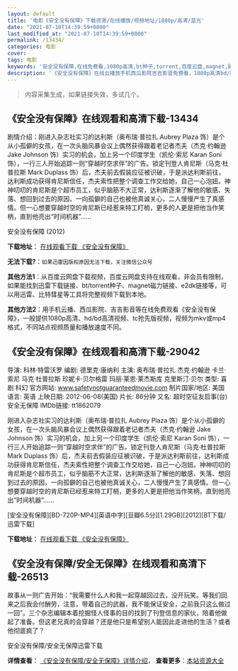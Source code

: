 ```yaml
---
layout: default
title: '电影《安全没有保障》下载资源/在线播放/视频地址/1080p/高清/蓝光'
date: "2021-07-10T14:39:59+0800"
last_modified_at: "2021-07-10T14:39:59+0800"
permalink: /13434/
categories: 电影
cover:
tags: 电影
keywords: '安全没有保障,在线免费看,1080p高清,bt种子,torrent,百度云盘,magnet,磁力链,迅雷下载资源'
description: '《安全没有保障》在线云播放手机西瓜影院吉吉影音免费看，1080p高清bd/hd未删减完整版和tc抢先枪版，mkv/mp4格式，附带bt/torrent种子、magnet/磁力链、百度云盘、网盘资源迅雷下载链接'
---
```


>内容采集生成，如果链接失效，多试几个。


## 《安全没有保障》在线观看和高清下载-13434

剧情介绍：刚进入杂志社实习的达利斯（奥布瑞·普拉扎 Aubrey Plaza 饰）是个从小孤僻的女孩，在一次头脑风暴会议上偶然获得跟着老记者杰夫（杰克·约翰逊 Jake Johnson 饰）实习的机会，加上另一个印度学生（凯伦·索尼 Karan Soni 饰），一行三人开始追踪一则“穿越时空求伴”的广告。锁定刊登人肯尼斯（马克·杜普拉斯 Mark Duplass 饰）后，杰夫前去假装应征被识破，于是派达利斯前往，达利斯成功获得肯尼斯信任，杰夫索性把整个调查工作交给她，自己一心泡妞。神神叨叨的肯尼斯是个超市员工，似乎脑筋不大正常，达利斯逐渐了解他的敏感、失落、想回到过去的原因，一向孤僻的自己也被他真诚关心，二人慢慢产生了真感情。但一心想要穿越时空的肯尼斯已经惹来特工盯梢，更多的人更是把他当作笑柄，直到他亮出“时间机器”……


安全没有保障 (2012)

**下载地址**： [在线观看下载 《安全没有保障》](https://www.btbtdy.me/btdy/dy5790.html) 


**无法下载?**：`如果迅雷因版权原因无法下载，关注微信公众号 `

**其他方法1**：从百度云网盘下载视频，百度云网盘支持在线观看，非会员有限制，如果能找到迅雷下载链接、bt/torrent种子、magnet磁力链接、e2dk链接等，可以用迅雷、比特彗星等工具将完整视频下载到本地。

**其他方法2**：用手机云播、西瓜影院、吉吉影音等在线免费观看《安全没有保障》，一般提供1080p高清、hd/bd高清视频、tc抢先版视频，视频为mkv或mp4格式，不同站点视频质量和播放速度不同。


## 《安全没有保障》在线观看和高清下载-29042

导演: 科林·特雷沃罗 编剧: 德里克·康纳利 主演: 奥布瑞·普拉扎 杰克·约翰逊 卡兰·索尼 马克·杜普拉斯 珍妮卡·贝尔格雷 玛丽·莱恩·莱杰斯库 克里斯汀·贝尔 类型: 喜剧 科幻 官方网站: www.safetynotguaranteedmovie.com 制片国家/地区: 美国 语言: 英语 上映日期: 2012-06-08(美国) 片长: 86分钟 又名: 超时空征友启事(台) 安全无保障 IMDb链接: tt1862079

刚进入杂志社实习的达利斯（奥布瑞·普拉扎 Aubrey Plaza 饰）是个从小孤僻的女孩，在一次头脑风暴会议上偶然获得跟着老记者杰夫（杰克·约翰逊 Jake Johnson 饰）实习的机会，加上另一个印度学生（凯伦·索尼 Karan Soni 饰），一行三人开始追踪一则“穿越时空求伴”的广告。锁定刊登人肯尼斯（马克·杜普拉斯 Mark Duplass 饰）后，杰夫前去假装应征被识破，于是派达利斯前往，达利斯成功获得肯尼斯信任，杰夫索性把整个调查工作交给她，自己一心泡妞。神神叨叨的肯尼斯是个超市员工，似乎脑筋不大正常，达利斯逐渐了解他的敏感、失落、想回到过去的原因，一向孤僻的自己也被他真诚关心，二人慢慢产生了真感情。但一心想要穿越时空的肯尼斯已经惹来特工盯梢，更多的人更是把他当作笑柄，直到他亮出“时间机器”……


[安全没有保障][BD-720P-MP4][英语中字][豆瓣6.5分][1.29GB][2012][BT下载/迅雷下载]

**下载地址**： [在线观看下载 《安全没有保障》](https://www.btdx8.com/torrent/safety_not_guaranteed_2012.html) 


## 《安全没有保障/安全无保障》在线观看和高清下载-26513

故事从一则广告开始：“我需要什么人和我一起穿越回过去，没开玩笑。等我们回来之后我会付酬劳，注意，带着自己的武器，我不能保证安全，之前我只这么做过一回&rdquo;。三个杂志编辑本着挖掘怪人怪事的目的找到了刊登信息的家伙，陪着他做起了准备。但这老兄真的会穿越？还是他只是希望别人能因此走进他的生活？或者他彻底疯了？


安全没有保障/安全无保障迅雷下载

**详情查看**： [《安全没有保障/安全无保障》详情介绍](/movie/26513/)， **查看更多**：[本站资源大全](/movie/t/all/)

